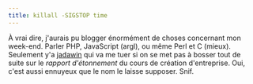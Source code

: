 ```yaml
---
title: killall -SIGSTOP time
---
```


À vrai dire, j'aurais pu blogger énormément de choses concernant mon week-end.
Parler PHP, JavaScript (argl), ou même Perl et C (mieux). Seulement y'a
[jadawin](http://www.tuxaco.net) qui va me tuer si on se met pas à bosser tout
de suite sur le _rapport d'étonnement_ du cours de création d'entreprise. Oui,
c'est aussi ennuyeux que le nom le laisse supposer. Snif.

